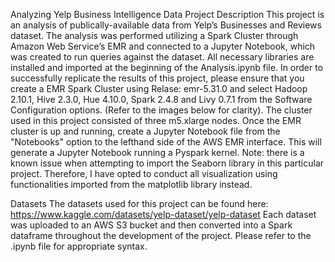 Analyzing Yelp Business Intelligence Data Project Description
This project is an analysis of publically-available data from Yelp’s Businesses and Reviews dataset. The analysis was performed utilizing a Spark Cluster through Amazon Web Service’s EMR and connected to a Jupyter Notebook, which was created to run queries against the dataset. All necessary libraries are installed and imported at the beginning of the Analysis.ipynb file. In order to successfully replicate the results of this project, please ensure that you create a EMR Spark Cluster using Relase: emr-5.31.0 and select Hadoop 2.10.1, Hive 2.3.0, Hue 4.10.0, Spark 2.4.8 and Livy 0.7.1 from the Software Configuration options. (Refer to the images below for clarity).
The cluster used in this project consisted of three m5.xlarge nodes. Once the EMR cluster is up and running, create a Jupyter Notebook file from the "Notebooks" option to the lefthand side of the AWS EMR interface. This will generate a Jupyter Notebook running a Pyspark kernel.
Note: there is a known issue when attempting to import the Seaborn library in this particular project. Therefore, I have opted to conduct all visualization using functionalities imported from the matplotlib library instead.
 
 
Datasets
The datasets used for this project can be found here:
https://www.kaggle.com/datasets/yelp-dataset/yelp-dataset
Each dataset was uploaded to an AWS S3 bucket and then converted into a Spark dataframe throughout the development of the project. Please refer to the .ipynb file for appropriate syntax.
 
